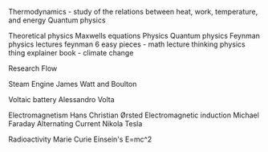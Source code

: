 Thermodynamics - study of the relations between heat, work, temperature, and energy
Quantum physics

Theoretical physics
Maxwells equations
Physics Quantum physics
Feynman physics lectures
feynman 6 easy pieces - math lecture
thinking physics
thing explainer book - climate change

Research Flow

Steam Engine
James Watt and Boulton

Voltaic battery
Alessandro Volta

Electromagnetism
Hans Christian Ørsted
Electromagnetic induction
Michael Faraday
Alternating Current
Nikola Tesla

Radioactivity
Marie Curie
Einsein's E=mc^2